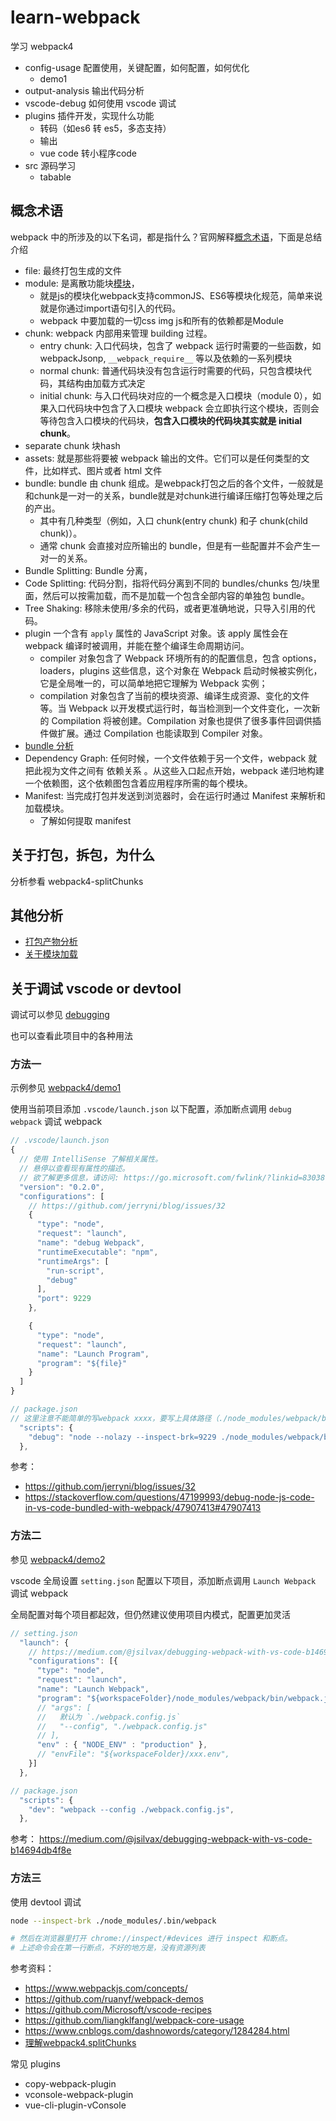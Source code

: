 # learn-webpack

学习 webpack4

- config-usage 配置使用，关键配置，如何配置，如何优化
  - demo1
- output-analysis 输出代码分析
- vscode-debug 如何使用 vscode 调试
- plugins 插件开发，实现什么功能
  - 转码（如es6 转 es5，多态支持）
  - 输出
  - vue code 转小程序code
- src 源码学习
  - tabable

## 概念术语

webpack 中的所涉及的以下名词，都是指什么？官网解释[概念术语](https://webpack.docschina.org/glossary)，下面是总结介绍

- file: 最终打包生成的文件
- module: 是离散功能块[模块](https://webpack.js.org/concepts/modules/#what-is-a-webpack-module)，
  - 就是js的模块化webpack支持commonJS、ES6等模块化规范，简单来说就是你通过import语句引入的代码。
  - webpack 中要加载的一切css img js和所有的依赖都是Module
- chunk: webpack 内部用来管理 building 过程。
  - entry chunk: 入口代码块，包含了 webpack 运行时需要的一些函数，如 webpackJsonp, `__webpack_require__` 等以及依赖的一系列模块
  - normal chunk: 普通代码块没有包含运行时需要的代码，只包含模块代码，其结构由加载方式决定
  - initial chunk: 与入口代码块对应的一个概念是入口模块（module 0），如果入口代码块中包含了入口模块 webpack 会立即执行这个模块，否则会等待包含入口模块的代码块，**包含入口模块的代码块其实就是 initial chunk**。
- separate chunk 块hash
- assets: 就是那些将要被 webpack 输出的文件。它们可以是任何类型的文件，比如样式、图片或者 html 文件
- bundle: bundle 由 chunk 组成。是webpack打包之后的各个文件，一般就是和chunk是一对一的关系，bundle就是对chunk进行编译压缩打包等处理之后的产出。
  - 其中有几种类型（例如，入口 chunk(entry chunk) 和子 chunk(child chunk)）。
  - 通常 chunk 会直接对应所输出的 bundle，但是有一些配置并不会产生一对一的关系。
- Bundle Splitting: Bundle 分离，
- Code Splitting: 代码分割，指将代码分离到不同的 bundles/chunks 包/块里面，然后可以按需加载，而不是加载一个包含全部内容的单独包 bundle。
- Tree Shaking: 移除未使用/多余的代码，或者更准确地说，只导入引用的代码。
- plugin 一个含有 `apply` 属性的 JavaScript 对象。该 apply 属性会在 webpack 编译时被调用，并能在整个编译生命周期访问。
  - compiler 对象包含了 Webpack 环境所有的的配置信息，包含 options，loaders，plugins 这些信息，这个对象在 Webpack 启动时候被实例化，它是全局唯一的，可以简单地把它理解为 Webpack 实例；
  - compilation 对象包含了当前的模块资源、编译生成资源、变化的文件等。当 Webpack 以开发模式运行时，每当检测到一个文件变化，一次新的 Compilation 将被创建。Compilation 对象也提供了很多事件回调供插件做扩展。通过 Compilation 也能读取到 Compiler 对象。
- [bundle 分析](https://webpack.js.org/guides/code-splitting/#bundle-analysis)
- Dependency Graph: 任何时候，一个文件依赖于另一个文件，webpack 就把此视为文件之间有 依赖关系 。从这些入口起点开始，webpack 递归地构建一个依赖图，这个依赖图包含着应用程序所需的每个模块。
- Manifest: 当完成打包并发送到浏览器时，会在运行时通过 Manifest 来解析和加载模块。
  - 了解如何提取 manifest

## 关于打包，拆包，为什么

分析参看 webpack4-splitChunks

## 其他分析

- [打包产物分析](https://github.com/cloudyan/learn-webpack/tree/master/packages/output-analysis#webpack-%E6%89%93%E5%8C%85%E4%BA%A7%E7%89%A9%E4%BB%A3%E7%A0%81%E5%88%86%E6%9E%90)
- [关于模块加载](https://github.com/cloudyan/learn-webpack/tree/master/packages/output-analysis#%E5%85%B3%E4%BA%8E%E6%A8%A1%E5%9D%97%E5%8A%A0%E8%BD%BD)

## 关于调试 vscode or devtool

调试可以参见 [debugging](https://github.com/cloudyan/debugging)

也可以查看此项目中的各种用法

### 方法一

示例参见 [webpack4/demo1](https://github.com/cloudyan/learn-webpack/tree/master/packages/vscode-debug/demo1)

使用当前项目添加 `.vscode/launch.json` 以下配置，添加断点调用 `debug webpack` 调试 webpack

```js
// .vscode/launch.json
{
  // 使用 IntelliSense 了解相关属性。
  // 悬停以查看现有属性的描述。
  // 欲了解更多信息，请访问: https://go.microsoft.com/fwlink/?linkid=830387
  "version": "0.2.0",
  "configurations": [
    // https://github.com/jerryni/blog/issues/32
    {
      "type": "node",
      "request": "launch",
      "name": "debug Webpack",
      "runtimeExecutable": "npm",
      "runtimeArgs": [
        "run-script",
        "debug"
      ],
      "port": 9229
    },

    {
      "type": "node",
      "request": "launch",
      "name": "Launch Program",
      "program": "${file}"
    }
  ]
}

// package.json
// 这里注意不能简单的写webpack xxxx，要写上具体路径（./node_modules/webpack/bin/webpack.js）
  "scripts": {
    "debug": "node --nolazy --inspect-brk=9229 ./node_modules/webpack/bin/webpack.js --mode development --watch --config ./webpack.config.js",
  },
```

参考：

- https://github.com/jerryni/blog/issues/32
- https://stackoverflow.com/questions/47199993/debug-node-js-code-in-vs-code-bundled-with-webpack/47907413#47907413


### 方法二

参见 [webpack4/demo2](https://github.com/cloudyan/learn-webpack/tree/master/packages/vscode-debug/demo2)

vscode 全局设置 `setting.json` 配置以下项目，添加断点调用 `Launch Webpack` 调试 webpack

全局配置对每个项目都起效，但仍然建议使用项目内模式，配置更加灵活

```js
// setting.json
  "launch": {
    // https://medium.com/@jsilvax/debugging-webpack-with-vs-code-b14694db4f8e
    "configurations": [{
      "type": "node",
      "request": "launch",
      "name": "Launch Webpack",
      "program": "${workspaceFolder}/node_modules/webpack/bin/webpack.js"
      // "args": [
      //   默认为 `./webpack.config.js`
      //   "--config", "./webpack.config.js"
      // ],
      "env" : { "NODE_ENV" : "production" },
      // "envFile": "${workspaceFolder}/xxx.env",
    }]
  },

// package.json
  "scripts": {
    "dev": "webpack --config ./webpack.config.js",
  },
```

参考： https://medium.com/@jsilvax/debugging-webpack-with-vs-code-b14694db4f8e

### 方法三

使用 devtool 调试

```bash
node --inspect-brk ./node_modules/.bin/webpack

# 然后在浏览器里打开 chrome://inspect/#devices 进行 inspect 和断点。
# 上述命令会在第一行断点，不好的地方是，没有资源列表
```

参考资料：

- https://www.webpackjs.com/concepts/
- https://github.com/ruanyf/webpack-demos
- https://github.com/Microsoft/vscode-recipes
- https://github.com/liangklfangl/webpack-core-usage
- https://www.cnblogs.com/dashnowords/category/1284284.html
- [理解webpack4.splitChunks](https://www.cnblogs.com/kwzm/p/10314438.html)

常见 plugins

- copy-webpack-plugin
- vconsole-webpack-plugin
- vue-cli-plugin-vConsole
